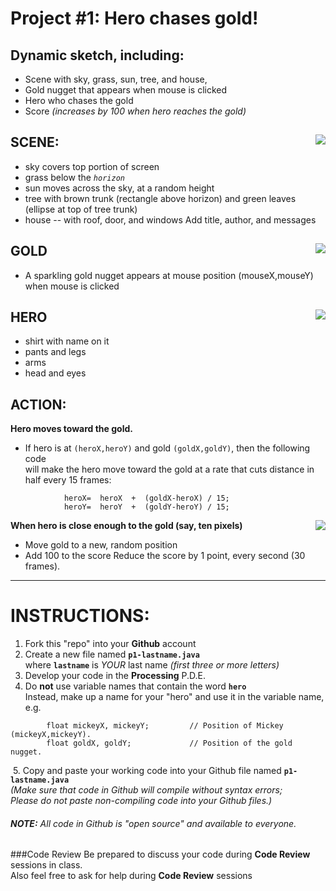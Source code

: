 # Project #1:             Hero chases gold!
## Dynamic sketch, including:
+ Scene with sky, grass, sun, tree, and house,  
+ Gold nugget that appears when mouse is clicked
+ Hero who chases the gold
+ Score _(increases by 100 when hero reaches the gold)_

## SCENE:     <img src=hero.png align=right>
+ sky covers top portion of screen
+ grass below the *`horizon`*
+ sun moves across the sky, at a random height
+ tree with brown trunk (rectangle above horizon) and green leaves (ellipse at top of tree trunk) 
+ house -- with roof, door, and windows
Add title, author, and messages

## GOLD     <img src=hero.png align=right>
+ A sparkling gold nugget appears at mouse position (mouseX,mouseY) when mouse is clicked

## HERO     <img src=hero.png align=right>
+ shirt with name on it
+ pants and legs
+ arms
+ head and eyes

## ACTION:  
**Hero moves toward the gold.**
+ If hero is at `(heroX,heroY)` and gold `(goldX,goldY)`, then the following code  
will make the hero move toward the gold  at a rate that cuts distance in half every 15 frames:
```
            heroX=  heroX  +  (goldX-heroX) / 15;
            heroY=  heroY  +  (goldY-heroY) / 15;
```
**When hero is close enough to the gold (say, ten pixels)**     <img src=hero.png align=right>
+ Move gold to a new, random position
+ Add 100 to the score
Reduce the score by 1 point, every second (30 frames).

----

# INSTRUCTIONS:
1. Fork this "repo" into your **Github** account
2. Create a new file named **`p1-lastname.java`**  
    where **`lastname`** is  *YOUR* last name 
    *(first three or more letters)*
3. Develop your code in the **Processing** P.D.E.
4. Do **not** use variable names that contain the word **`hero`**  
Instead, make up a name for your "hero" and use it in the variable name, e.g.  
```
        float mickeyX, mickeyY;         // Position of Mickey (mickeyX,mickeyY).
        float goldX, goldY;             // Position of the gold nugget.
```
&nbsp;5. Copy and paste your working code into your Github file named **`p1-lastname.java`**  
_(Make sure that code in Github will compile without syntax errors;  
Please do not paste non-compiling code into your Github files.)_

###### **NOTE:** All code in Github is "open source" and available to everyone.  

###Code Review
Be prepared to discuss your code during **Code Review** sessions in class.  
Also feel free to ask for help during **Code Review** sessions
